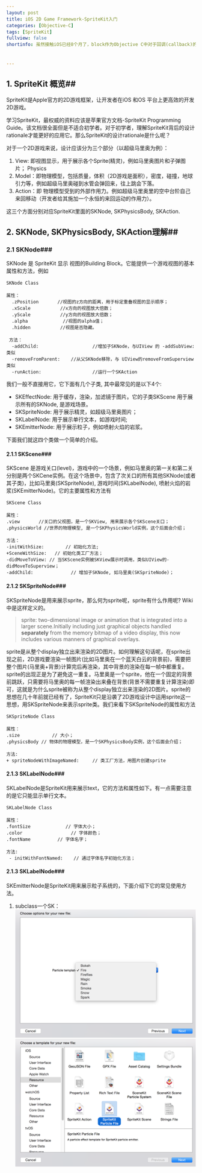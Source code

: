```yaml
---
layout: post
title: iOS 2D Game Framework-SpriteKit入门
categories: [Objective-C]
tags: [SpriteKit]
fullview: false
shortinfo: 虽然接触iOS已经8个月了，block作为Objective C中对于回调(callback)的实现，理解起来还是有点模棱两可.在《Pro Multithreading and Memory Management for iOS and OS X》书中，Kazuki Sakamoto 对block的定义. 虽然接触iOS已经8个月了，block 作为Objective C中对于回调(callback)的实现，理解起来还是有点模棱两可.在《Pro Multithreading and Memory Management for iOS and OS X》书中，Kazuki Sakamoto 对block的定义


---
```


## 1. SpriteKit 概览##

SpriteKit是Apple官方的2D游戏框架，让开发者在iOS 和OS 平台上更高效的开发2D游戏。

学习SpriteKit，最权威的资料应该是苹果官方文档-SpriteKit Programming Guide。该文档很全面但是不适合初学者。对于初学者，理解SpriteKit背后的设计rationale才能更好的应用它。那么SpriteKit的设计rationale是什么呢？

对于一个2D游戏来说，设计应该分为三个部分（以超级马里奥为例）：

1. View: 即视图显示，用于展示各个Sprite(精灵)，例如马里奥图片和子弹图片；
Physics
2. Model：即物理模型，包括质量，体积（2D游戏是面积），密度，碰撞，地球引力等，例如超级马里奥碰到水管会弹回来，往上跳会下落。
3. Action：即 物理模型受到的外部作用力。例如超级马里奥里的空中台阶自己来回移动（开发者给其施加一个永恒的来回运动的作用力）。

这三个方面分别对应SpriteKit里面的SKNode, SKPhysicsBody, SKAction.


## 2. SKNode, SKPhysicsBody, SKAction理解##
### 2.1 SKNode###

SKNode 是 SpriteKit 显示 视图的Building Block。它能提供一个游戏视图的基本属性和方法，例如


    SKNode Class

    属性：
      .zPosition       //视图的z方向的距离，用于标定重叠视图的显示顺序；
      .xScale           //x方向的视图放大倍数；
      .yScale           //y方向的视图放大倍数；
      .alpha             //视图的alpha值；
      .hidden           //视图是否隐藏。

     方法：
      -addChild:                    //增加子SKNode，与UIView 的 -addSubView: 类似
      -removeFromParent:    //从父SKNode移除，与 UIView的removeFromSuperview 类似
      -runAction:                   //运行一个SKAction


我们一般不直接用它，它下面有几个子类, 其中最常见的是以下4个:

- SKEffectNode: 用于缓存，渲染，加滤镜于图片。它的子类SKScene 用于展示所有的SKNode, 是游戏场景。
- SKSpriteNode: 用于展示精灵，如超级马里奥图片；
- SKLabelNode: 用于展示单行文本，如游戏时间;
- SKEmitterNode: 用于展示粒子，例如喷射火焰的岩浆。

下面我们就这四个类做一个简单的介绍。

#### 2.1.1 SKScene###
SKScene 是游戏关口(level)，游戏中的一个场景，例如马里奥的第一关和第二关分别是两个SKCene实例。在这个场景中，包含了次关口的所有其他SKNode(或者其子类)，比如马里奥(SKSpriteNode), 游戏时间(SKLabelNode), 喷射火焰的岩浆(SKEmitterNode)。它的主要属性和方法有

    SKScene Class

    属性：
    .view       //关口的父视图，是一个SKView, 用来展示各个SKScene关口；
    .physicsWorld //世界的物理模型, 是一个SKPhysicsWorld实例，这个后面会介绍；

    方法：
    -initWithSize:        // 初始化方法;
    +SceneWithSize:   // 初始化类工厂方法；
    -didMoveToView: // 当SKScene实例被SKView展示时调用，类似UIView的-didMoveToSuperview；
    -addChild:              // 增加子SKNode, 如马里奥(SKSpriteNode)；

#### 2.1.2 SKSpriteNode###
SKSpriteNode是用来展示sprite，那么何为sprite呢，sprite有什么作用呢? Wiki中是这样定义的。

>sprite: two-dimensional image or animation that is integrated into a larger scene.Initially including just graphical objects handled **separately** from the memory bitmap of a video display, this now includes various manners of graphical overlays.

sprite是从整个display独立出来渲染的2D图片。如何理解这句话呢，在sprite出现之前，2D游戏要渲染一帧图片(比如马里奥在一个蓝天白云的背景前)，需要把整个图片(马里奥+背景)计算完后再渲染，其中背景的渲染在每一帧中都重复。sprite的出现正是为了避免这一重复。马里奥是一个sprite，他在一个固定的背景前跳跃，只需要将马里奥的每一帧渲染出来叠在背景(背景不需要重复计算渲染)即可，这就是为什么sprite被称为从整个display独立出来渲染的2D图片。sprite的思想在几十年前就已经有了，SpriteKit只是沿袭了2D游戏设计中运用sprite这一思想，用SKSpriteNode来表示sprite类。我们来看下SKSpriteNode的属性和方法

    SKSpriteNode Class

    属性：
    .size            // 大小；
    .physicsBody // 物体的物理模型，是一个SKPhysicsBody实例，这个后面会介绍；

    方法:
    + spriteNodeWithImageNamed:     // 类工厂方法，用图片创建sprite

#### 2.1.3 SKLabelNode###
SKLabelNode是SpriteKit用来展示text，它的方法和属性如下。有一点需要注意的是它只能显示单行文本。

    SKLabelNode Class

    属性：
    .fontSize             // 字体大小；
    .color                  // 字体颜色；
    .fontName          // 字体名字；

    方法:
     - initWithFontNamed:    // 通过字体名字初始化方法；

#### 2.1.3 SKLabelNode###
SKEmitterNode是SpriteKit用来展示粒子系统的，下面介绍下它的常见使用方法。
1. subclass一个SK：
![](2016-02-20/SKEmitterNode_2.png) 
![](2016-02-20/SKEmitterNode_1.png)
